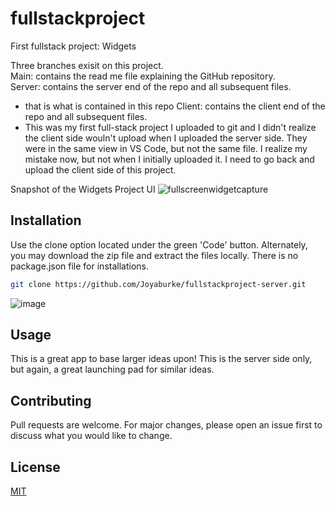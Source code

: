 # fullstackproject
First fullstack project: Widgets

Three branches exisit on this project. <br>
Main: contains the read me file explaining the GitHub repository. <br>
Server: contains the server end of the repo and all subsequent files. <br>
  - that is what is contained in this repo
Client: contains the client end of the repo and all subsequent files. <br>
  - This was my first full-stack project I uploaded to git and I didn't realize the client side wouln't upload when I uploaded the server side. They were in the same view in VS Code, but not the same file. I realize my mistake now, but not when I initially uploaded it. I need to go back and upload the client side of this project.


Snapshot of the Widgets Project UI
![fullscreenwidgetcapture](https://github.com/Joyaburke/fullstackproject/assets/130799658/38261f07-6b31-48dc-9ed9-1e5299560249)

## Installation

Use the clone option located under the green 'Code' button. Alternately, you may download the zip file and extract the files locally.
There is no package.json file for installations.

```bash
git clone https://github.com/Joyaburke/fullstackproject-server.git
```
![image](https://github.com/Joyaburke/todoapp/assets/130799658/0c8ef2ad-7711-4dc7-ba78-314f6cfa6452)


## Usage

This is a great app to base larger ideas upon! This is the server side only, but again, a great launching pad for similar ideas.  

## Contributing

Pull requests are welcome. For major changes, please open an issue first
to discuss what you would like to change.


## License

[MIT](https://choosealicense.com/licenses/mit/)
